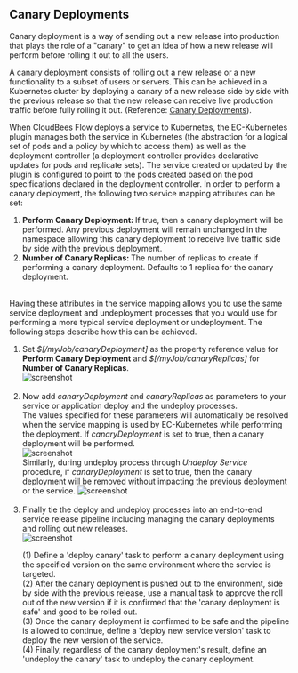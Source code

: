 ## Canary Deployments
<p>Canary deployment is a way of sending out a new release into production that plays the role of a "canary" to get an idea of how a new release will perform before rolling it out to all the users.</p>
<p>A canary deployment consists of rolling out a new release or a new functionality to a subset of users or servers. This can be achieved in a Kubernetes cluster by deploying a canary of a new release side by side with the previous release so that the new release can receive live production traffic before fully rolling it out. (Reference: <a href="https://kubernetes.io/docs/concepts/cluster-administration/manage-deployment/#canary-deployments" target="_blank">Canary Deployments</a>).</p>
<p>When CloudBees Flow deploys a service to Kubernetes, the EC-Kubernetes plugin manages both the service in Kubernetes (the abstraction for a logical set of pods and a policy by which to access them) as well as the deployment controller (a deployment controller provides declarative updates for pods and replicate sets). The service created or updated by the plugin is configured to point to the pods created based on the pod specifications declared in the deployment controller.
    In order to perform a canary deployment, the following two service mapping attributes can be set:<br/>
    <ol>
        <li><b>Perform Canary Deployment: </b>If true, then a canary deployment will be performed. Any previous deployment will remain unchanged in the namespace allowing this canary deployment to receive live traffic side by side with the previous deployment.</li>
        <li><b>Number of Canary Replicas: </b>The number of replicas to create if performing a canary deployment. Defaults to 1 replica for the canary deployment.</li>
    </ol>
    <br/>Having these attributes in the service mapping allows you to use the same service deployment and undeployment processes that you would use for performing a more typical service deployment or undeployment. The following steps describe how this can be achieved.
    <ol>
        <li>Set <i>$[/myJob/canaryDeployment]</i> as the property reference value for <b>Perform Canary Deployment</b> and <i>$[/myJob/canaryReplicas]</i> for <b>Number of Canary Replicas</b>.<br/>
            <img src="../../plugins/@PLUGIN_KEY@/images/CanaryDeploymentServiceAttributes.png" alt="screenshot" /><br/><br/></li>
        <li>Now add <i>canaryDeployment</i> and <i>canaryReplicas</i> as parameters to your service or application deploy and the undeploy processes.<br/>The values specified for these parameters will automatically be resolved when the service mapping is used by EC-Kubernetes while performing the deployment. If <i>canaryDeployment</i> is set to true, then a canary deployment will be performed.<br/>
            <img src="../../plugins/@PLUGIN_KEY@/images/CanaryDeploymentDeployProcessParameters.png" alt="screenshot" /><br/>
            Similarly, during undeploy process through <i>Undeploy Service</i> procedure, if <i>canaryDeployment</i> is set to true, then the canary deployment will be removed without impacting the previous deployment or the service.
            <img src="../../plugins/@PLUGIN_KEY@/images/CanaryDeploymentUndeployProcessParameters.png" alt="screenshot" /><br/><br/>
        </li>
        <li>Finally tie the deploy and undeploy processes into an end-to-end service release pipeline including managing the canary deployments and rolling out new releases.<br/>
            <img src="../../plugins/@PLUGIN_KEY@/images/CanaryDeploymentPipeline.png" alt="screenshot" /><br/>
            <p>(1) Define a 'deploy canary' task to perform a canary deployment using the specified version on the same environment where the service is targeted.<br/>
            (2) After the canary deployment is pushed out to the environment, side by side with the previous release, use a manual task to approve the roll out of the new version if it is confirmed that the 'canary deployment is safe' and good to be rolled out.<br/>
            (3) Once the canary deployment is confirmed to be safe and the pipeline is allowed to continue, define a 'deploy new service version' task to deploy the new version of the service.<br/>
            (4) Finally, regardless of the canary deployment's result, define an 'undeploy the canary' task to undeploy the canary deployment.<br/>
            </p>
        </li>
    </ol>

</p>

